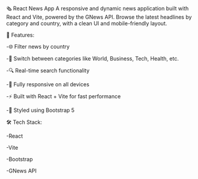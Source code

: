 🗞️ React News App
A responsive and dynamic news application built with React and Vite, powered by the GNews API. Browse the latest headlines by category and country, with a clean UI and mobile-friendly layout.

🚀 Features:

-🌐 Filter news by country

-📰 Switch between categories like World, Business, Tech, Health, etc.

-🔍 Real-time search functionality

-📱 Fully responsive on all devices

-⚡ Built with React + Vite for fast performance

-🎨 Styled using Bootstrap 5

🛠️ Tech Stack:

-React

-Vite

-Bootstrap

-GNews API
